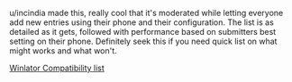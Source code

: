 u/incindia made this, really cool that it's moderated while letting everyone add new entries using their phone and their configuration. The list is as detailed as it gets, followed with performance based on submitters best setting on their phone. Definitely seek this if you need quick list on what might works and what won't.

[Winlator Compatibility list](https://docs.google.com/spreadsheets/d/1UI0dCJTdxkAD8pDUoCtqwe7hCRSD35w0N3zESTmNYBU/edit?usp=sharing)

